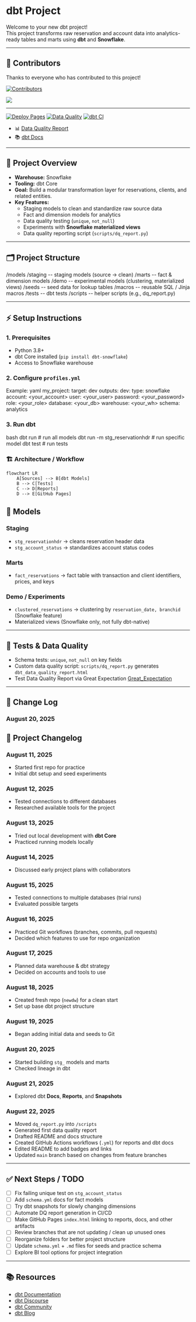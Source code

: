 # dbt Project

Welcome to your new dbt project!  
This project transforms raw reservation and account data into analytics-ready tables and marts using **dbt** and **Snowflake**.

---

## 👥 Contributors

Thanks to everyone who has contributed to this project!

[![Contributors](https://img.shields.io/github/contributors/kyupeemyuseek-bot/newdw)](https://github.com/kyupeemyuseek-bot/newdw/graphs/contributors)

<a href="https://github.com/kyupeemyuseek-bot/newdw/graphs/contributors">
  <img src="https://contrib.rocks/image?repo=kyupeemyuseek-bot/newdw" />
</a>


---

[![Deploy Pages](https://github.com/kyupeemyuseek-bot/newdw/actions/workflows/pubdbtdocs.yml/badge.svg)](https://github.com/kyupeemyuseek-bot/newdw/actions/workflows/pubdbtdocs.yml)
[![Data Quality](https://github.com/kyupeemyuseek-bot/newdw/actions/workflows/dqrep.yml/badge.svg)](https://github.com/kyupeemyuseek-bot/newdw/actions/workflows/dqrep.yml)
[![dbt CI](https://github.com/kyupeemyuseek-bot/newdw/actions/workflows/dbt%20CI%20tests.yml/badge.svg)](https://github.com/kyupeemyuseek-bot/newdw/actions/workflows/dbt%20CI%20tests.yml)

- 📊 [Data Quality Report](https://kyupeemyuseek-bot.github.io/newdw/dbt_data_quality_report.html)  
- 📚 [dbt Docs](https://kyupeemyuseek-bot.github.io/newdw/dbtdocs/)  
---

## 🚀 Project Overview
- **Warehouse:** Snowflake  
- **Tooling:** dbt Core  
- **Goal:** Build a modular transformation layer for reservations, clients, and related entities.  
- **Key Features:**  
  - Staging models to clean and standardize raw source data  
  - Fact and dimension models for analytics  
  - Data quality testing (`unique`, `not_null`)  
  - Experiments with **Snowflake materialized views**  
  - Data quality reporting script (`scripts/dq_report.py`)  

---

## 🗂️ Project Structure


/models
/staging        -- staging models (source → clean)
/marts          -- fact & dimension models
/demo           -- experimental models (clustering, materialized views)
/seeds            -- seed data for lookup tables
/macros           -- reusable SQL / Jinja macros
/tests            -- dbt tests
/scripts          -- helper scripts (e.g., dq\_report.py)

---

## ⚡ Setup Instructions

### 1. Prerequisites
- Python 3.8+  
- dbt Core installed (`pip install dbt-snowflake`)  
- Access to Snowflake warehouse  

### 2. Configure `profiles.yml`
Example:
yaml
my_project:
  target: dev
  outputs:
    dev:
      type: snowflake
      account: <your_account>
      user: <your_user>
      password: <your_password>
      role: <your_role>
      database: <your_db>
      warehouse: <your_wh>
      schema: analytics


### 3. Run dbt

bash
dbt run        # run all models
dbt run -m stg_reservationhdr   # run specific model
dbt test       # run tests



### 🏗️ Architecture / Workflow

```mermaid
flowchart LR
    A[Sources] --> B[dbt Models]
    B --> C[Tests]
    C --> D[Reports]
    D --> E[GitHub Pages]
```
## 🧱 Models

### Staging

* `stg_reservationhdr` → cleans reservation header data
* `stg_account_status` → standardizes account status codes

### Marts

* `fact_reservations` → fact table with transaction and client identifiers, prices, and keys

### Demo / Experiments

* `clustered_reservations` → clustering by `reservation_date, branchid` (Snowflake feature)
* Materialized views (Snowflake only, not fully dbt-native)

---

## 🧪 Tests & Data Quality

* Schema tests: `unique`, `not_null` on key fields
* Custom data quality script: `scripts/dq_report.py` generates `dbt_data_quality_report.html`
* Test Data Quality Report via Great Expectation [Great_Expectation](https://github.com/kyupeemyuseek-bot/newdw/tree/8f9225e48add3d7a4bcefbe467571f5768890405/Data%20Quality%20Report)  

---

## 📜 Change Log


### August 20, 2025

## 📅 Project Changelog

### August 11, 2025
* Started first repo for practice
* Initial dbt setup and seed experiments

### August 12, 2025
* Tested connections to different databases
* Researched available tools for the project

### August 13, 2025
* Tried out local development with **dbt Core**
* Practiced running models locally

### August 14, 2025
* Discussed early project plans with collaborators

### August 15, 2025
* Tested connections to multiple databases (trial runs)
* Evaluated possible targets

### August 16, 2025
* Practiced Git workflows (branches, commits, pull requests)
* Decided which features to use for repo organization

### August 17, 2025
* Planned data warehouse & dbt strategy
* Decided on accounts and tools to use

### August 18, 2025
* Created fresh repo (`newdw`) for a clean start
* Set up base dbt project structure

### August 19, 2025
* Began adding initial data and seeds to Git

### August 20, 2025
* Started building `stg_` models and marts
* Checked lineage in dbt

### August 21, 2025
* Explored dbt **Docs**, **Reports**, and **Snapshots**

### August 22, 2025

* Moved `dq_report.py` into `/scripts`
* Generated first data quality report
* Drafted README and docs structure 
* Created GitHub Actions workflows (`.yml`) for reports and dbt docs
* Edited README to add badges and links
* Updated `main` branch based on changes from feature branches


---

## ✅ Next Steps / TODO

* [ ] Fix failing unique test on `stg_account_status`
* [ ] Add `schema.yml` docs for fact models
* [ ] Try dbt snapshots for slowly changing dimensions
* [ ] Automate DQ report generation in CI/CD
* [ ] Make GitHub Pages `index.html` linking to reports, docs, and other artifacts
* [ ] Review branches that are not updating / clean up unused ones
* [ ] Reorganize folders for better project structure
* [ ] Update `schema.yml` + `.md` files for seeds and practice schema
* [ ] Explore BI tool options for project integration

---

## 📚 Resources

* [dbt Documentation](https://docs.getdbt.com/docs/introduction)
* [dbt Discourse](https://discourse.getdbt.com/)
* [dbt Community](https://getdbt.com/community)
* [dbt Blog](https://blog.getdbt.com/)

